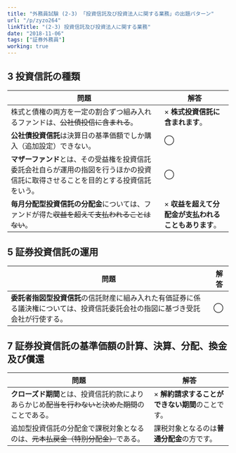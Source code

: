 ```yaml
---
title: "外務員試験 (2-3) 「投資信託及び投資法人に関する業務」の出題パターン"
url: "/p/zyzo264"
linkTitle: "(2-3) 投資信託及び投資法人に関する業務"
date: "2018-11-06"
tags: ["証券外務員"]
working: true
---
```



3 投資信託の種類
----

| 問題 | 解答 |
| ---- | ---- |
| 株式と債権の両方を一定の割合ずつ組み入れるファンドは、<s>公社債投信に含まれる</s>。 | × **株式投資信託に含まれます**。 |
| <b>公社債投資信託</b>は決算日の基準価額でしか購入（追加設定）できない。 | ◯ |
| <b>マザーファンド</b>とは、その受益権を投資信託委託会社自らが運用の指図を行うほかの投資信託に取得させることを目的とする投資信託をいう。 | ◯ |
| <b>毎月分配型投資信託の分配金</b>については、ファンドが得た<s>収益を超えて支払われることはない</s>。 | × **収益を超えて分配金が支払われることもあります**。 |


5 証券投資信託の運用
----

| 問題 | 解答 |
| ---- | ---- |
| <b>委託者指図型投資信託</b>の信託財産に組み入れた有価証券に係る議決権については、投資信託委託会社の指図に基づき受託会社が行使する。 | ◯ |


7 証券投資信託の基準価額の計算、決算、分配、換金及び償還
----

| 問題 | 解答 |
| ---- | ---- |
| <b>クローズド期間</b>とは、投資信託約款によりあらかじめ<s>配当を行わないと決めた期間</s>のことである。 | × **解約請求することができない期間**のことです。 |
| 追加型投資信託の分配金で課税対象となるのは、<s>元本払戻金（特別分配金）</s>である。 | 課税対象となるのは**普通分配金**の方です。 |

